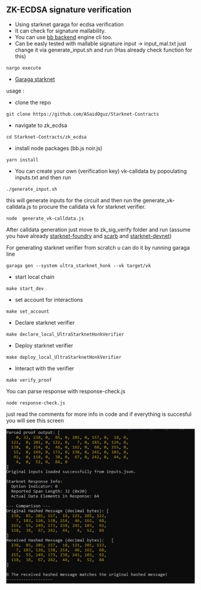 ## ZK-ECDSA signature verification

- Using starknet garaga for ecdsa verification
- It can check for signature mallability. 
- You can use [bb backend](https://github.com/AztecProtocol/aztec-packages/blob/master/barretenberg/bbup/README.md) engine cli too.
- Can be easly tested with mallable signature input -> input_mal.txt just change it via generate_input.sh and run (Has already check function for this)

```
nargo execute 
```


- [Garaga starknet](https://garaga.gitbook.io/garaga/smart-contract-generators/noir)



usage :

- clone the repo 
```
git clone https://github.com/ASaidOguz/Starknet-Contracts
```

- navigate to zk_ecdsa

```
cd Starknet-Contracts/zk_ecdsa
```

- install node packages (bb.js noir.js)

```
yarn install
```

- You can create your own (verification key)  vk-calldata by popoulating inputs.txt and then run

```
./generate_input.sh
```

this will generate inputs for the circuit and then run the generate_vk-calldata.js to procure the calldata vk
for starknet verifier.
```
node  generate_vk-calldata.js
```

After calldata generation just move to zk_sig_verify folder and run (assume you have already [starknet-foundry](https://foundry-rs.github.io/starknet-foundry/) and [scarb](https://foundry-rs.github.io/starknet-foundry/getting-started/scarb.html) and [starknet-devnet](https://0xspaceshard.github.io/starknet-devnet/docs/running/install))

For generating starknet verifier from scratch u can do it by running garaga line

```
garaga gen --system ultra_starknet_honk --vk target/vk
```

- start local chain
```
make start_dev
```

- set account for interactions
```
make set_account
```

- Declare starknet verifier 
```
make declare_local_UltraStarknetHonkVerifier
```

- Deploy starknet verifier 
```
make deploy_local_UltraStarknetHonkVerifier
```

- Interact with the verifier 

```
make verify_proof
```

You can parse response with response-check.js 
```
node response-check.js 
```
 just read the comments for more info in code and if everything is succesful you will see this screen

![final-screen](./images/Ekran%20Alıntısı.PNG)